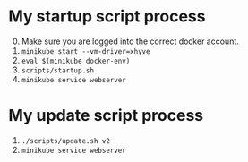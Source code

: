 # My startup script process
0. Make sure you are logged into the correct docker account.
1. `minikube start --vm-driver=xhyve`
2. `eval $(minikube docker-env)`
3. `scripts/startup.sh`
4. `minikube service webserver`

# My update script process
1. `./scripts/update.sh v2`
2. `minikube service webserver`
